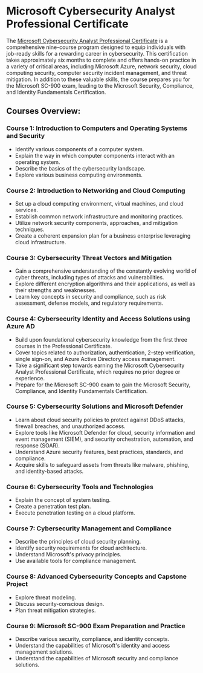 # Microsoft Cybersecurity Analyst Professional Certificate

The [Microsoft Cybersecurity Analyst Professional Certificate](https://www.coursera.org/professional-certificates/microsoft-cybersecurity-analyst) is a comprehensive nine-course program designed to equip individuals with job-ready skills for a rewarding career in cybersecurity. This certification takes approximately six months to complete and offers hands-on practice in a variety of critical areas, including Microsoft Azure, network security, cloud computing security, computer security incident management, and threat mitigation. In addition to these valuable skills, the course prepares you for the Microsoft SC-900 exam, leading to the Microsoft Security, Compliance, and Identity Fundamentals Certification.

## Courses Overview:

### Course 1: Introduction to Computers and Operating Systems and Security

- Identify various components of a computer system.
- Explain the way in which computer components interact with an operating system.
- Describe the basics of the cybersecurity landscape.
- Explore various business computing environments.

### Course 2: Introduction to Networking and Cloud Computing

- Set up a cloud computing environment, virtual machines, and cloud services.
- Establish common network infrastructure and monitoring practices.
- Utilize network security components, approaches, and mitigation techniques.
- Create a coherent expansion plan for a business enterprise leveraging cloud infrastructure.

### Course 3: Cybersecurity Threat Vectors and Mitigation

- Gain a comprehensive understanding of the constantly evolving world of cyber threats, including types of attacks and vulnerabilities.
- Explore different encryption algorithms and their applications, as well as their strengths and weaknesses.
- Learn key concepts in security and compliance, such as risk assessment, defense models, and regulatory requirements.

### Course 4: Cybersecurity Identity and Access Solutions using Azure AD

- Build upon foundational cybersecurity knowledge from the first three courses in the Professional Certificate.
- Cover topics related to authorization, authentication, 2-step verification, single sign-on, and Azure Active Directory access management.
- Take a significant step towards earning the Microsoft Cybersecurity Analyst Professional Certificate, which requires no prior degree or experience.
- Prepare for the Microsoft SC-900 exam to gain the Microsoft Security, Compliance, and Identity Fundamentals Certification.

### Course 5: Cybersecurity Solutions and Microsoft Defender

- Learn about cloud security policies to protect against DDoS attacks, firewall breaches, and unauthorized access.
- Explore tools like Microsoft Defender for cloud, security information and event management (SIEM), and security orchestration, automation, and response (SOAR).
- Understand Azure security features, best practices, standards, and compliance.
- Acquire skills to safeguard assets from threats like malware, phishing, and identity-based attacks.

### Course 6: Cybersecurity Tools and Technologies

- Explain the concept of system testing.
- Create a penetration test plan.
- Execute penetration testing on a cloud platform.

### Course 7: Cybersecurity Management and Compliance

- Describe the principles of cloud security planning.
- Identify security requirements for cloud architecture.
- Understand Microsoft's privacy principles.
- Use available tools for compliance management.

### Course 8: Advanced Cybersecurity Concepts and Capstone Project

- Explore threat modeling.
- Discuss security-conscious design.
- Plan threat mitigation strategies.

### Course 9: Microsoft SC-900 Exam Preparation and Practice

- Describe various security, compliance, and identity concepts.
- Understand the capabilities of Microsoft's identity and access management solutions.
- Understand the capabilities of Microsoft security and compliance solutions.
